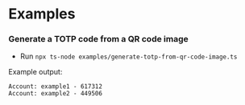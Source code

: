 # Examples

### Generate a TOTP code from a QR code image

- Run `npx ts-node examples/generate-totp-from-qr-code-image.ts`

Example output:
```
Account: example1 - 617312
Account: example2 - 449506
```
